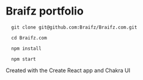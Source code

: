 <h1>Braifz portfolio</h1>


```
  git clone git@github.com:Braifz/Braifz.com.git
```
```
  cd Braifz.com
```
```
  npm install
```
```
  npm start
```

Created with the Create React app and Chakra UI

